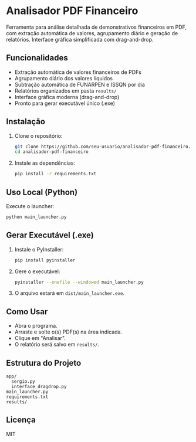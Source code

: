 # Analisador PDF Financeiro

Ferramenta para análise detalhada de demonstrativos financeiros em PDF, com extração automática de valores, agrupamento diário e geração de relatórios. Interface gráfica simplificada com drag-and-drop.

## Funcionalidades
- Extração automática de valores financeiros de PDFs
- Agrupamento diário dos valores líquidos
- Subtração automática de FUNARPEN e ISSQN por dia
- Relatórios organizados em pasta `results/`
- Interface gráfica moderna (drag-and-drop)
- Pronto para gerar executável único (.exe)

## Instalação
1. Clone o repositório:
   ```bash
   git clone https://github.com/seu-usuario/analisador-pdf-financeiro.git
   cd analisador-pdf-financeiro
   ```
2. Instale as dependências:
   ```bash
   pip install -r requirements.txt
   ```

## Uso Local (Python)
Execute o launcher:
```bash
python main_launcher.py
```

## Gerar Executável (.exe)
1. Instale o PyInstaller:
   ```bash
   pip install pyinstaller
   ```
2. Gere o executável:
   ```bash
   pyinstaller --onefile --windowed main_launcher.py
   ```
3. O arquivo estará em `dist/main_launcher.exe`.

## Como Usar
- Abra o programa.
- Arraste e solte o(s) PDF(s) na área indicada.
- Clique em "Analisar".
- O relatório será salvo em `results/`.

## Estrutura do Projeto
```
app/
  sergio.py
  interface_dragdrop.py
main_launcher.py
requirements.txt
results/
```

## Licença
MIT 
